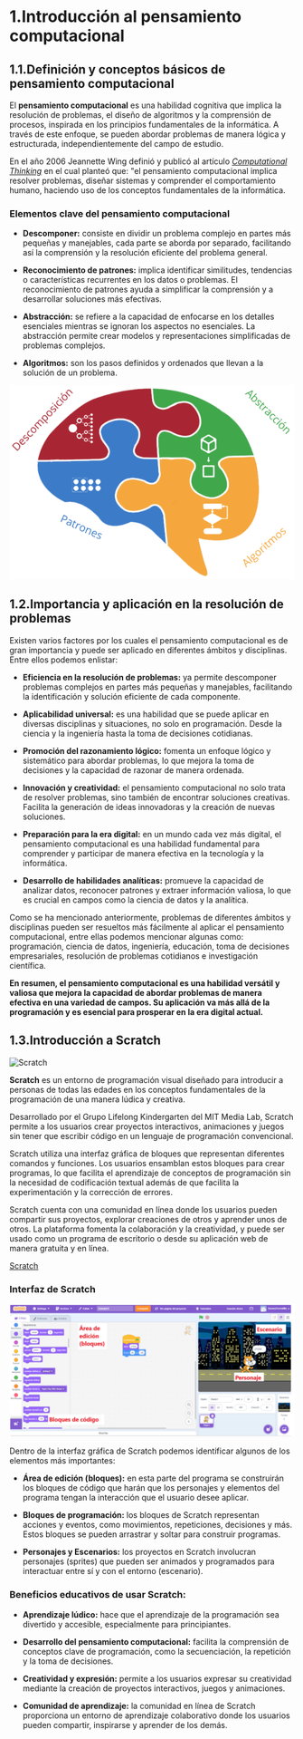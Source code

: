 # 1.Introducción al pensamiento computacional

## 1.1.Definición y conceptos básicos de pensamiento computacional

El **pensamiento computacional** es una habilidad cognitiva que implica la resolución de problemas, el diseño de algoritmos y la comprensión de procesos, inspirada en los principios fundamentales de la informática. A través de este enfoque, se pueden abordar problemas de manera lógica y estructurada, independientemente del campo de estudio.

En el año 2006 Jeannette Wing definió y publicó al artículo *[Computational Thinking](https://www.cs.cmu.edu/~15110-s13/Wing06-ct.pdf)* en el cual planteó que: "el pensamiento computacional implica resolver problemas, diseñar sistemas y comprender el comportamiento humano, haciendo uso de los conceptos fundamentales de la informática.

### Elementos clave del pensamiento computacional

- **Descomponer:** consiste en dividir un problema complejo en partes más pequeñas y manejables, cada parte se aborda por separado, facilitando así la comprensión y la resolución eficiente del problema general.

- **Reconocimiento de patrones:** implica identificar similitudes, tendencias o características recurrentes en los datos o problemas. El reconocimiento de patrones ayuda a simplificar la comprensión y a desarrollar soluciones más efectivas.

- **Abstracción:** se refiere a la capacidad de enfocarse en los detalles esenciales mientras se ignoran los aspectos no esenciales. La abstracción permite crear modelos y representaciones simplificadas de problemas complejos.

- **Algoritmos:** son los pasos definidos y ordenados que llevan a la solución de un problema.

![Pensamiento computacional](./image/pensamientoComputacional.png)

## 1.2.Importancia y aplicación en la resolución de problemas

Existen varios factores por los cuales el pensamiento computacional es de gran importancia y puede ser aplicado en diferentes ámbitos y disciplinas. Entre ellos podemos enlistar:

- **Eficiencia en la resolución de problemas:** ya permite descomponer problemas complejos en partes más pequeñas y manejables, facilitando la identificación y solución eficiente de cada componente.

- **Aplicabilidad universal:** es una habilidad que se puede aplicar en diversas disciplinas y situaciones, no solo en programación. Desde la ciencia y la ingeniería hasta la toma de decisiones cotidianas.

- **Promoción del razonamiento lógico:** fomenta un enfoque lógico y sistemático para abordar problemas, lo que mejora la toma de decisiones y la capacidad de razonar de manera ordenada.

- **Innovación y creatividad:** el pensamiento computacional no solo trata de resolver problemas, sino también de encontrar soluciones creativas. Facilita la generación de ideas innovadoras y la creación de nuevas soluciones.

- **Preparación para la era digital:** en un mundo cada vez más digital, el pensamiento computacional es una habilidad fundamental para comprender y participar de manera efectiva en la tecnología y la informática.

- **Desarrollo de habilidades analíticas:** promueve la capacidad de analizar datos, reconocer patrones y extraer información valiosa, lo que es crucial en campos como la ciencia de datos y la analítica.

Como se ha mencionado anteriormente, problemas de diferentes ámbitos y disciplinas pueden ser resueltos más fácilmente al aplicar el pensamiento computacional, entre ellas podemos mencionar algunas como: programación, ciencia de datos, ingeniería, educación, toma de decisiones empresariales, resolución de problemas cotidianos e investigación científica.  

**En resumen, el pensamiento computacional es una habilidad versátil y valiosa que mejora la capacidad de abordar problemas de manera efectiva en una variedad de campos. Su aplicación va más allá de la programación y es esencial para prosperar en la era digital actual.**

## 1.3.Introducción a Scratch

![Scratch](https://i0.wp.com/www.cristic.com/wp-content/uploads/2023/02/cristic-juegos-educativos-online-infantil-primaria-informatica-programacion-robotica-scratch.png?fit=1920%2C1080&ssl=1)

**Scratch** es un entorno de programación visual diseñado para introducir a personas de todas las edades en los conceptos fundamentales de la programación de una manera lúdica y creativa.

Desarrollado por el Grupo Lifelong Kindergarten del MIT Media Lab, Scratch permite a los usuarios crear proyectos interactivos, animaciones y juegos sin tener que escribir código en un lenguaje de programación convencional.

Scratch utiliza una interfaz gráfica de bloques que representan diferentes comandos y funciones. Los usuarios ensamblan estos bloques para crear programas, lo que facilita el aprendizaje de conceptos de programación sin la necesidad de codificación textual además de que facilita la experimentación y la corrección de errores.

Scratch cuenta con una comunidad en línea donde los usuarios pueden compartir sus proyectos, explorar creaciones de otros y aprender unos de otros. La plataforma fomenta la colaboración y la creatividad, y puede ser usado como un programa de escritorio o desde su aplicación web de manera gratuita y en línea.

[Scratch](https://scratch.mit.edu/)

### Interfaz de Scratch

![ScratchInterfaz](./image/interfazScratch.png)

Dentro de la interfaz gráfica de Scratch podemos identificar algunos de los elementos más importantes:

- **Área de edición (bloques):** en esta parte del programa se construirán los bloques de código que harán que los personajes y elementos del programa tengan la interacción que el usuario desee aplicar.

- **Bloques de programación:** los bloques de Scratch representan acciones y eventos, como movimientos, repeticiones, decisiones y más. Estos bloques se pueden arrastrar y soltar para construir programas.

- **Personajes y Escenarios:** los proyectos en Scratch involucran personajes (sprites) que pueden ser animados y programados para interactuar entre sí y con el entorno (escenario).

### Beneficios educativos de usar Scratch:
- **Aprendizaje lúdico:** hace que el aprendizaje de la programación sea divertido y accesible, especialmente para principiantes.
- **Desarrollo del pensamiento computacional:** facilita la comprensión de conceptos clave de programación, como la secuenciación, la repetición y la toma de decisiones.

- **Creatividad y expresión:** permite a los usuarios expresar su creatividad mediante la creación de proyectos interactivos, juegos y animaciones.

- **Comunidad de aprendizaje:** la comunidad en línea de Scratch proporciona un entorno de aprendizaje colaborativo donde los usuarios pueden compartir, inspirarse y aprender de los demás.